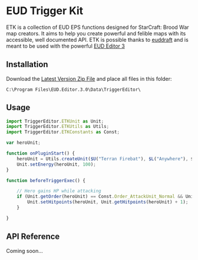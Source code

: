 # EUD Trigger Kit
ETK is a collection of EUD EPS functions designed for StarCraft: Brood War map creators. It aims to help you create powerful and felible maps with its accessible, well documented API.
ETK is possible thanks to [euddraft](https://github.com/phu54321/euddraft/) and is meant to be used with the powerful [EUD Editor 3](https://github.com/Buizz/EUD-Editor-3)

## Installation
Download the [Latest Version Zip File](https://github.com/milestone-games/ETK/archive/master.zip) and place all files in this folder:

`C:\Program Files\EUD.Editor.3.0\Data\TriggerEditor\` 

## Usage

```javascript
import TriggerEditor.ETKUnit as Unit;
import TriggerEditor.ETKUtils as Utils;
import TriggerEditor.ETKConstants as Const;

var heroUnit;

function onPluginStart() {
	heroUnit = Utils.createUnit($U("Terran Firebat"), $L("Anywhere"), $P1);
	Unit.setEnergy(heroUnit, 100);
}

function beforeTriggerExec() {

	// Hero gains HP while attacking
	if (Unit.getOrder(heroUnit) == Const.Order_AttackUnit_Normal && Unit.getHitpoints(heroUnit) < Unit.getMaxHitpoints(heroUnit)) {
		Unit.setHitpoints(heroUnit, Unit.getHitpoints(heroUnit) + 1);
	}

}

```

## API Reference

Coming soon...
